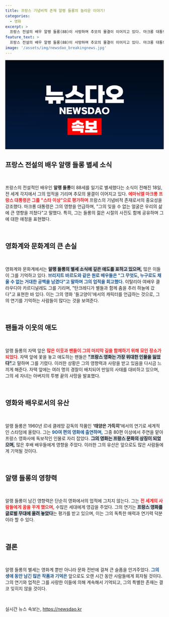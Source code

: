 ```yaml
---
title: 프랑스 기념비적 존재 알랭 들롱의 놀라운 이야기!
categories:
  - 영화
excerpt: >
  프랑스 전설의 배우 알랭 들롱(88)이 사망하며 추모의 물결이 이어지고 있다. 마크롱 대통령과 브리지트 바르도 등은 그의 업적과 존재감을 회상하며 깊은 애도를 표했다. 프랑스 영화의 거장이 남긴 유산은 영원히 기억될 것이다.
feature_text: >
  프랑스 전설의 배우 알랭 들롱(88)이 사망하며 추모의 물결이 이어지고 있다. 마크롱 대통령과 브리지트 바르도 등은 그의 업적과 존재감을 회상하며 깊은 애도를 표했다. 프랑스 영화의 거장이 남긴 유산은 영원히 기억될 것이다.
image: '/assets/img/newsdao_breakingnews.jpg'
---
```


<p><img src="/assets/img/newsdao_breakingnews.jpg" alt="koreaapp 속보" /></p>

<h2 data-ke-size="size26">프랑스 전설의 배우 알랭 들롱 별세 소식</h2>

<p data-ke-size="size16">&nbsp;</p>

<p>프랑스의 전설적인 배우인 <b>알랭 들롱</b>이 88세를 일기로 별세했다는 소식이 전해진 18일, 전 세계 각지에서 그의 업적을 기리며 추모의 물결이 이어지고 있다. <b><span style="color: #ee2323;">에마뉘엘 마크롱 프랑스 대통령은 그를 "스타 이상"으로 평가하며</span></b> 프랑스의 기념비적 존재로서의 중요성을 강조했다. 마크롱 대통령은 그의 영향을 언급하며, "그의 잊을 수 없는 얼굴은 우리의 삶에 큰 영향을 끼쳤다"고 말했다. 특히, 그는 들롱의 젊은 시절의 사진도 함께 공유하며 그에 대한 애정을 표현했다. </p>

<p data-ke-size="size16">&nbsp;</p>

<h2 data-ke-size="size26">영화계와 문화계의 큰 손실</h2>

<p data-ke-size="size16">&nbsp;</p>

<p>영화계와 문화계에서는 <b><span style="background-color: #21538527;">알랭 들롱의 별세 소식에 깊은 애도를 표하고 있으며,</span></b> 많은 이들이 그를 기억하고 있다. <b><span style="color: #1a5490;">브리지트 바르도와 같은 원로 배우들은 "그 무엇도, 누구로도 채울 수 없는 거대한 공백을 남겼다"고 말하며 그의 업적을 회고했다.</span></b> 이탈리아 여배우 클라우디아 카르디널레도 그를 기리며, "탄크레디가 별들과 함께 춤을 추러 하늘에 갔다"고 표현한 바 있다. 이는 그의 영화 '들고양이'에서의 캐릭터를 언급하는 것으로, 그의 연기를 기억하는 사람들이 많다는 것을 보여준다.</p>

<p data-ke-size="size16">&nbsp;</p>

<h2 data-ke-size="size26">팬들과 이웃의 애도</h2>

<p data-ke-size="size16">&nbsp;</p>

<p>알랭 들롱의 자택 앞은 <b><span style="color: #ee2323;">많은 이웃과 팬들이 그의 마지막 길을 함께하기 위해 모인 장소가 되었다</span></b>. 자택 앞에 꽃을 놓고 애도하는 팬들은 <b><span style="background-color: #21538527;">"프랑스 영화는 가장 위대한 인물을 잃었다"</span></b>고 말하며 그를 기렸다. 이러한 상황은 그의 영향력과 사랑을 받고 있음을 다시금 느끼게 해준다. 자택 앞에는 여러 명의 경찰이 배치되어 만일의 사태를 대비하고 있으며, 그의 세 자녀는 아버지의 투병 끝의 사망을 발표했다.</p>

<p data-ke-size="size16">&nbsp;</p>

<h2 data-ke-size="size26">영화와 배우로서의 유산</h2>

<p data-ke-size="size16">&nbsp;</p>

<p>알랭 들롱은 1960년 르네 클레망 감독의 작품인 <b>‘태양은 가득히’</b>에서의 연기로 세계적인 스타덤에 올랐다. 그는 <b><span style="color: #1a5490;">90여 편의 영화에 출연하며,</span></b> 그중 80편 이상에서 주연을 맡아 프랑스 영화사에 독보적인 인물로 자리 잡았다. <b><span style="background-color: #21538527;">그의 영화는 프랑스 문화의 상징이 되었으며,</span></b> 많은 후배 배우들에게 영향을 주었다. 이러한 그의 유산은 앞으로도 많은 사람들에게 기억될 것이다.</p>

<p data-ke-size="size16">&nbsp;</p>

<h2 data-ke-size="size26">알랭 들롱의 영향력</h2>

<p data-ke-size="size16">&nbsp;</p>

<p>알랭 들롱이 남긴 영향력은 단순히 영화에서의 업적에 그치지 않는다. 그는 <b><span style="color: #ee2323;">전 세계의 사람들에게 꿈을 꾸게 했으며,</span></b> 수많은 세대에게 영감을 주었다. 그의 연기는 <b><span style="background-color: #21538527;">프랑스 영화를 글로벌 무대에 올려 놓았다</span></b>는 평가를 받고 있으며, 이는 그의 독특한 매력과 연기력 덕분이라 할 수 있다. </p>

<p data-ke-size="size16">&nbsp;</p>

<h2 data-ke-size="size26">결론</h2>

<p data-ke-size="size16">&nbsp;</p>

<p>알랭 들롱의 별세는 영화계 뿐만 아니라 문화 전반에 걸쳐 큰 슬픔을 안겨주었다. <b><span style="color: #1a5490;">그의 생애 동안 남긴 많은 작품과 기억은</span></b> 앞으로도 오랜 시간 동안 사람들에게 회자될 것이다. 그의 연기와 업적은 그를 사랑한 이들에 의해 계속해서 기억되고, 그의 특별한 존재는 결코 잊히지 않을 것이다. </p>

<p data-ke-size="size16">&nbsp;</p>
실시간 뉴스 속보는, <a href="https://newsdao.kr" rel="dofollow">https://newsdao.kr</a>


